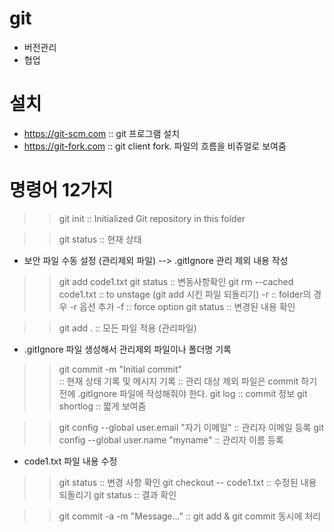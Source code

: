 # git
- 버전관리
- 협업

# 설치
- https://git-scm.com :: git 프로그램 설치
- https://git-fork.com :: git client fork. 파일의 흐름을 비쥬얼로 보여줌 

# 명령어 12가지
>> git init   :: Initialized Git repository in this folder

>> git status :: 현재 상태
- 보안 파일 수동 설정 (관리제외 파일) --> .gitIgnore 관리 제외 내용 작성

>> git add code1.txt
>> git status   :: 변동사항확인
>> git rm --cached code1.txt  :: to unstage (git add 시킨 파일 되돌리기)
    -r :: folder의 경우 -r 옵션 추가
    -f :: force option
>> git status   :: 변경된 내용 확인

>> git add .    :: 모든 파일 적용 (관리파일)
- .gitIgnore 파일 생성해서 관리제외 파일이나 폴더명 기록

>> git commit -m "Initial commit"  
   :: 현재 상태 기록 및 메시지 기록
   :: 관리 대상 제외 파일은 commit 하기 전에 .gitIgnore 파일에 작성해줘야 한다.
>> git log        :: commit 정보
>> git shortlog   :: 짧게 보여줌

>> git config --global user.email "자기 이메일"   :: 관리자 이메일 등록
>> git config --global user.name "myname"   :: 관리자 이름 등록

- code1.txt 파일 내용 수정
>> git status   :: 변경 사항 확인
>> git checkout -- code1.txt    :: 수정된 내용 되돌리기
>> git status   :: 결과 확인

>> git commit -a -m "Message..."  :: git add & git commit 동시에 처리




